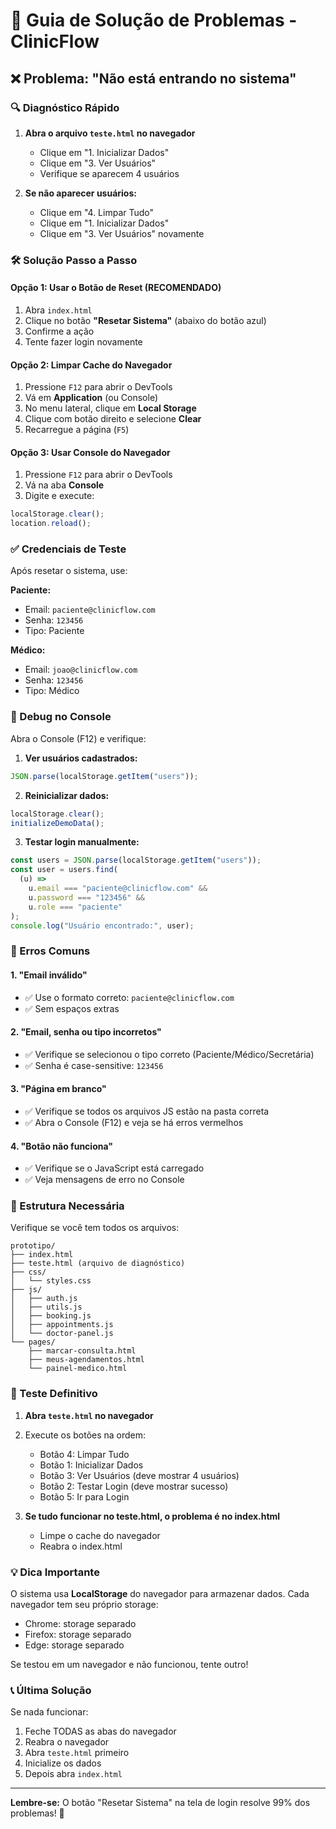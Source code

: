 # 🔧 Guia de Solução de Problemas - ClinicFlow

## ❌ Problema: "Não está entrando no sistema"

### 🔍 Diagnóstico Rápido

1. **Abra o arquivo `teste.html` no navegador**

   - Clique em "1. Inicializar Dados"
   - Clique em "3. Ver Usuários"
   - Verifique se aparecem 4 usuários

2. **Se não aparecer usuários:**
   - Clique em "4. Limpar Tudo"
   - Clique em "1. Inicializar Dados"
   - Clique em "3. Ver Usuários" novamente

### 🛠️ Solução Passo a Passo

#### Opção 1: Usar o Botão de Reset (RECOMENDADO)

1. Abra `index.html`
2. Clique no botão **"Resetar Sistema"** (abaixo do botão azul)
3. Confirme a ação
4. Tente fazer login novamente

#### Opção 2: Limpar Cache do Navegador

1. Pressione `F12` para abrir o DevTools
2. Vá em **Application** (ou Console)
3. No menu lateral, clique em **Local Storage**
4. Clique com botão direito e selecione **Clear**
5. Recarregue a página (`F5`)

#### Opção 3: Usar Console do Navegador

1. Pressione `F12` para abrir o DevTools
2. Vá na aba **Console**
3. Digite e execute:

```javascript
localStorage.clear();
location.reload();
```

### ✅ Credenciais de Teste

Após resetar o sistema, use:

**Paciente:**

- Email: `paciente@clinicflow.com`
- Senha: `123456`
- Tipo: Paciente

**Médico:**

- Email: `joao@clinicflow.com`
- Senha: `123456`
- Tipo: Médico

### 🐛 Debug no Console

Abra o Console (F12) e verifique:

1. **Ver usuários cadastrados:**

```javascript
JSON.parse(localStorage.getItem("users"));
```

2. **Reinicializar dados:**

```javascript
localStorage.clear();
initializeDemoData();
```

3. **Testar login manualmente:**

```javascript
const users = JSON.parse(localStorage.getItem("users"));
const user = users.find(
  (u) =>
    u.email === "paciente@clinicflow.com" &&
    u.password === "123456" &&
    u.role === "paciente"
);
console.log("Usuário encontrado:", user);
```

### 🔴 Erros Comuns

#### 1. "Email inválido"

- ✅ Use o formato correto: `paciente@clinicflow.com`
- ✅ Sem espaços extras

#### 2. "Email, senha ou tipo incorretos"

- ✅ Verifique se selecionou o tipo correto (Paciente/Médico/Secretária)
- ✅ Senha é case-sensitive: `123456`

#### 3. "Página em branco"

- ✅ Verifique se todos os arquivos JS estão na pasta correta
- ✅ Abra o Console (F12) e veja se há erros vermelhos

#### 4. "Botão não funciona"

- ✅ Verifique se o JavaScript está carregado
- ✅ Veja mensagens de erro no Console

### 📁 Estrutura Necessária

Verifique se você tem todos os arquivos:

```
prototipo/
├── index.html
├── teste.html (arquivo de diagnóstico)
├── css/
│   └── styles.css
├── js/
│   ├── auth.js
│   ├── utils.js
│   ├── booking.js
│   ├── appointments.js
│   └── doctor-panel.js
└── pages/
    ├── marcar-consulta.html
    ├── meus-agendamentos.html
    └── painel-medico.html
```

### 🚀 Teste Definitivo

1. **Abra `teste.html` no navegador**
2. Execute os botões na ordem:

   - Botão 4: Limpar Tudo
   - Botão 1: Inicializar Dados
   - Botão 3: Ver Usuários (deve mostrar 4 usuários)
   - Botão 2: Testar Login (deve mostrar sucesso)
   - Botão 5: Ir para Login

3. **Se tudo funcionar no teste.html, o problema é no index.html**
   - Limpe o cache do navegador
   - Reabra o index.html

### 💡 Dica Importante

O sistema usa **LocalStorage** do navegador para armazenar dados. Cada navegador tem seu próprio storage:

- Chrome: storage separado
- Firefox: storage separado
- Edge: storage separado

Se testou em um navegador e não funcionou, tente outro!

### 📞 Última Solução

Se nada funcionar:

1. Feche TODAS as abas do navegador
2. Reabra o navegador
3. Abra `teste.html` primeiro
4. Inicialize os dados
5. Depois abra `index.html`

---

**Lembre-se:** O botão "Resetar Sistema" na tela de login resolve 99% dos problemas! 🎯
